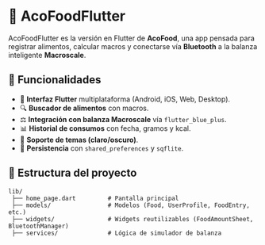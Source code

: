 # 🥗 AcoFoodFlutter

AcoFoodFlutter es la versión en Flutter de **AcoFood**, una app pensada para registrar alimentos, calcular macros y conectarse vía **Bluetooth** a la balanza inteligente **Macroscale**.

## 🚀 Funcionalidades

- 📱 **Interfaz Flutter** multiplataforma (Android, iOS, Web, Desktop).
- 🔍 **Buscador de alimentos** con macros.
- ⚖️ **Integración con balanza Macroscale** vía `flutter_blue_plus`.
- 📊 **Historial de consumos** con fecha, gramos y kcal.
- 🎨 **Soporte de temas (claro/oscuro)**.
- 🔐 **Persistencia** con `shared_preferences` y `sqflite`.

## 📂 Estructura del proyecto

```plaintext
lib/
 ├── home_page.dart         # Pantalla principal
 ├── models/                # Modelos (Food, UserProfile, FoodEntry, etc.)
 ├── widgets/               # Widgets reutilizables (FoodAmountSheet, BluetoothManager)
 ├── services/              # Lógica de simulador de balanza
